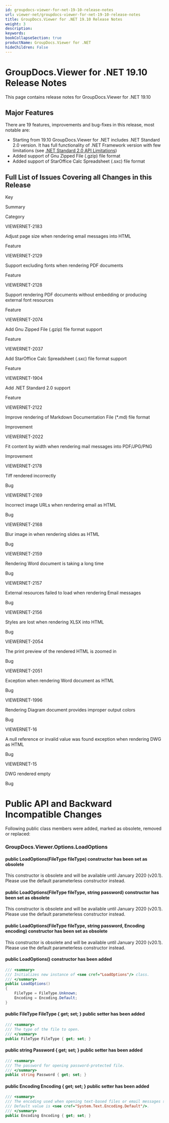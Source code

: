 ```yaml
---
id: groupdocs-viewer-for-net-19-10-release-notes
url: viewer-net/groupdocs-viewer-for-net-19-10-release-notes
title: GroupDocs.Viewer for .NET 19.10 Release Notes
weight: 3
description: 
keywords: 
bookCollapseSection: true
productName: GroupDocs.Viewer for .NET
hideChildren: False
---
```


# GroupDocs.Viewer for .NET 19.10 Release Notes

This page contains release notes for GroupDocs.Viewer for .NET 19.10

## Major Features

There are 19 features, improvements and bug-fixes in this release, most notable are:

*   Starting from 19.10 GroupDocs.Viewer for .NET includes .NET Standard 2.0 version. It has full functionality of .NET Framework version with few limitations (see [.NET Standard 2.0 API Limitations](.NET%2BStandard%2B2.0%2BAPI%2BLimitations.html))
*   Added support of Gnu Zipped File (.gzip) file format 
*   Added support of StarOffice Calc Spreadsheet (.sxc) file format

## Full List of Issues Covering all Changes in this Release

Key

Summary

Category

VIEWERNET-2183

Adjust page size when rendering email messages into HTML

Feature

VIEWERNET-2129

Support excluding fonts when rendering PDF documents

Feature

VIEWERNET-2128

Support rendering PDF documents without embedding or producing external font resources

Feature

VIEWERNET-2074

Add Gnu Zipped File (.gzip) file format support

Feature

VIEWERNET-2037

Add StarOffice Calc Spreadsheet (.sxc) file format support

Feature

VIEWERNET-1904

Add .NET Standard 2.0 support

Feature

VIEWERNET-2122

Improve rendering of Markdown Documentation File (\*.md) file format

Improvement

VIEWERNET-2022

Fit content by width when rendering mail messages into PDF/JPG/PNG

Improvement

VIEWERNET-2178

Tiff rendered incorrectly

Bug

VIEWERNET-2169

Incorrect image URLs when rendering email as HTML

Bug

VIEWERNET-2168

Blur image in when rendering slides as HTML

Bug

VIEWERNET-2159

Rendering Word document is taking a long time

Bug

VIEWERNET-2157

External resources failed to load when rendering Email messages

Bug

VIEWERNET-2156

Styles are lost when rendering XLSX into HTML

Bug

VIEWERNET-2054

The print preview of the rendered HTML is zoomed in

Bug

VIEWERNET-2051

Exception when rendering Word document as HTML

Bug

VIEWERNET-1996

Rendering Diagram document provides improper output colors

Bug

VIEWERNET-16

A null reference or invalid value was found exception when rendering DWG as HTML

Bug

VIEWERNET-15

DWG rendered empty

Bug

# Public API and Backward Incompatible Changes

Following public class members were added, marked as obsolete, removed or replaced:

### GroupDocs.Viewer.Options.LoadOptions

#### public LoadOptions(FileType fileType) constructor has been set as obsolete 

This constructor is obsolete and will be available until January 2020 (v20.1). Please use the default parameterless constructor instead.

#### public LoadOptions(FileType fileType, string password) constructor has been set as obsolete 

This constructor is obsolete and will be available until January 2020 (v20.1). Please use the default parameterless constructor instead.

#### public LoadOptions(FileType fileType, string password, Encoding encoding) constructor has been set as obsolete 

This constructor is obsolete and will be available until January 2020 (v20.1). Please use the default parameterless constructor instead.

#### public LoadOptions() constructor has been added

```csharp
/// <summary>
/// Initializes new instance of <see cref="LoadOptions"/> class.
/// </summary>
public LoadOptions()
{
    FileType = FileType.Unknown;
    Encoding = Encoding.Default;
}
```

#### public FileType FileType { get; set; } public setter has been added

```csharp
/// <summary>
/// The type of the file to open.
/// </summary>
public FileType FileType { get; set; }
```

#### public string Password { get; set; } public setter has been added

```csharp
/// <summary>
/// The password for opening password-protected file.
/// </summary>
public string Password { get; set; }
```

#### public Encoding Encoding { get; set; } public setter has been added

```csharp
/// <summary>
/// The encoding used when opening text-based files or email messages such as <see cref="GroupDocs.Viewer.FileType.CSV"/>, <see cref="GroupDocs.Viewer.FileType.TXT"/>, and <see cref="GroupDocs.Viewer.FileType.MSG"/>.
/// Default value is <see cref="System.Text.Encoding.Default"/>.
/// </summary>
public Encoding Encoding { get; set; }
```
